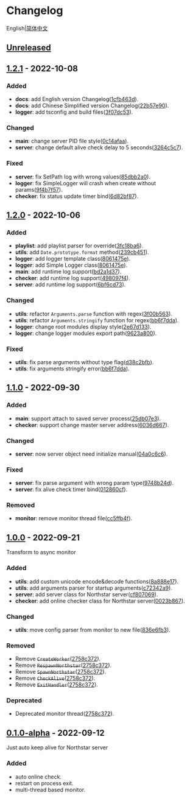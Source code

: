 # Changelog

English|[简体中文]

## [Unreleased]

## [1.2.1] - 2022-10-08

### Added

* __docs__: add English version Changelog([1cfb463d]).
* __docs__: add Chinese Simplified version Changelog([22b57e90]).
* __logger__: add tsconfig and build files([3f07dc53]).

### Changed

* __main__: change server PID file style([0c14afaa]).
* __server__: change default alive check delay to 5 seconds([3264c5c7]).

### Fixed

* __server__: fix SetPath log with wrong values([85dbb2a0]).
* __logger__: fix SimpleLogger will crash when create without params([9f4b7f57]).
* __checker__: fix status update timer bind([6d82bf87]).

## [1.2.0] - 2022-10-06

### Added

* __playlist__: add playlist parser for override([3fc18ba6]).
* __utils__: add `Date.prototype.format` method([239cb451]).
* __logger__: add logger template class([8061475e]).
* __logger__: add Simple Logger class([8061475e]).
* __main__: add runtime log support([bd2a1d37]).
* __checker__: add runtime log support([498097f4]).
* __server__: add runtime log support([6bf6cd73]).

### Changed

* __utils__: refactor `Arguments.parse` function with regex([3f00b563]).
* __utils__: refactor `Arguments.stringify` function for regex([bb6f7dda]).
* __logger__: change root modules display style([2e67d133]).
* __logger__: change logger modules export path([9623a800]).

### Fixed

* __utils__: fix parse arguments without type flag([d38c2bfb]).
* __utils__: fix arguments stringify error([bb6f7dda]).

## [1.1.0] - 2022-09-30

### Added

* __main__: support attach to saved server process([25db07e3]).
* __checker__: support change master server address([6036d667]).

### Changed

* __server__: now server object need initialize manual([04a0c6c6]).

### Fixed

* __server__: fix parse argument with wrong param type([9748b24d]).
* __server__: fix alive check timer bind([012860cf]).

### Removed

* __monitor__: remove monitor thread file([cc5ffb4f]).

## [1.0.0] - 2022-09-21

Transform to async monitor

### Added

* __utils__: add custom unicode encode&decode functions([8a888e17]).
* __utils__: add arguments parser for startup arguments([c72342a9]).
* __server__: add server class for Northstar server([cf807069]).
* __checker__: add online checker class for Northstar server([0023b867]).

### Changed

* __utils__: move config parser from monitor to new file([836e6fb3]).

### Removed

* Remove ~~`CreateWorker`~~([2758c372]).
* Remove ~~`RespawnNorthstar`~~([2758c372]).
* Remove ~~`SpawnNorthstar`~~([2758c372]).
* Remove ~~`CheckAlive`~~([2758c372]).
* Remove ~~`ExitHandler`~~([2758c372]).

### Deprecated

* Deprecated monitor thread([2758c372]).

## [0.1.0-alpha] - 2022-09-12

Just auto keep alive for Northstar server

### Added

* auto online check.
* restart on process exit.
* multi-thread based monitor.

<!-- Unreleased commits -->

<!-- v1.2.1 commits -->
[6d82bf87]: https://github.com/R2NorthstarCN/Northstar_Server_Daemon_JSEdition/commit/6d82bf87495dd7474c00b7e5cdcea86fe13fe0e4
[9f4b7f57]: https://github.com/R2NorthstarCN/Northstar_Server_Daemon_JSEdition/commit/9f4b7f578a1e355bb0a00f1c241643030267479d
[85dbb2a0]: https://github.com/R2NorthstarCN/Northstar_Server_Daemon_JSEdition/commit/85dbb2a0ae9cec9f1300e0dde478b82fa6c32ab4
[3f07dc53]: https://github.com/R2NorthstarCN/Northstar_Server_Daemon_JSEdition/commit/3f07dc53881173bb7fa757638bd79de8cc743bd6
[3264c5c7]: https://github.com/R2NorthstarCN/Northstar_Server_Daemon_JSEdition/commit/3264c5c74bf19cce2a57446670a840f2fd8dcfd0
[0c14afaa]: https://github.com/R2NorthstarCN/Northstar_Server_Daemon_JSEdition/commit/0c14afaa4d8efdd42403bbb1f068ca239817b501
[22b57e90]: https://github.com/R2NorthstarCN/Northstar_Server_Daemon_JSEdition/commit/22b57e90c141e6eacf6d24f554100e257c274118
[1cfb463d]: https://github.com/R2NorthstarCN/Northstar_Server_Daemon_JSEdition/commit/1cfb463d39ea16093aff614326ac93dc4a113f4f
<!-- v1.2.0 commits -->
[6bf6cd73]: https://github.com/R2NorthstarCN/Northstar_Server_Daemon_JSEdition/commit/6bf6cd73d38b83af10062d006c838ba69bc8e22c
[498097f4]: https://github.com/R2NorthstarCN/Northstar_Server_Daemon_JSEdition/commit/498097f41c02e6cb2d10c6ed71c11cd724efaea3
[bd2a1d37]: https://github.com/R2NorthstarCN/Northstar_Server_Daemon_JSEdition/commit/bd2a1d37c18caa5df2556321d5ce4a839090bf86
[2e67d133]: https://github.com/R2NorthstarCN/Northstar_Server_Daemon_JSEdition/commit/2e67d13386a453650075266f42baf2615fa91225
[9623a800]: https://github.com/R2NorthstarCN/Northstar_Server_Daemon_JSEdition/commit/9623a8005364e9aa11c6116b085be8c125e0f287
[8061475e]: https://github.com/R2NorthstarCN/Northstar_Server_Daemon_JSEdition/commit/8061475e0941019976ac5e970f47b2e836dc90bc
[239cb451]: https://github.com/R2NorthstarCN/Northstar_Server_Daemon_JSEdition/commit/239cb4516737063ea7b4cb2d6a830d1e02ac6ae1
[bb6f7dda]: https://github.com/R2NorthstarCN/Northstar_Server_Daemon_JSEdition/commit/bb6f7ddad47fee3f9932a28751a829dc0afd4081
[d38c2bfb]: https://github.com/R2NorthstarCN/Northstar_Server_Daemon_JSEdition/commit/d38c2bfbf420c5477debcf383311853d3a54d429
[3f00b563]: https://github.com/R2NorthstarCN/Northstar_Server_Daemon_JSEdition/commit/3f00b5637f8d7408b8fdba723a75917b3f996fe9
[3fc18ba6]: https://github.com/R2NorthstarCN/Northstar_Server_Daemon_JSEdition/commit/3fc18ba6265f8fecb4ba1ca6a75a21d7704273b0
<!-- v1.1.0 commits -->
[25db07e3]: https://github.com/R2NorthstarCN/Northstar_Server_Daemon_JSEdition/commit/25db07e318624a6650b86678b1d5621bcf00ab08
[04a0c6c6]: https://github.com/R2NorthstarCN/Northstar_Server_Daemon_JSEdition/commit/04a0c6c6976a28dbb42a0906cebef022b7a67160
[012860cf]: https://github.com/R2NorthstarCN/Northstar_Server_Daemon_JSEdition/commit/012860cf7b73487481464560c9b7535d8607f91e
[9748b24d]: https://github.com/R2NorthstarCN/Northstar_Server_Daemon_JSEdition/commit/9748b24d73be2f77cbe8ae078261736a5d1d7fe2
[6036d667]: https://github.com/R2NorthstarCN/Northstar_Server_Daemon_JSEdition/commit/6036d66703581c27c5f93ad03ffe9a6de8853928
[cc5ffb4f]: https://github.com/R2NorthstarCN/Northstar_Server_Daemon_JSEdition/commit/cc5ffb4fc4feb92605c504ca11fe4538776abb2a
<!-- v1.0.0 commits -->
[2758c372]: https://github.com/R2NorthstarCN/Northstar_Server_Daemon_JSEdition/commit/2758c37208ec7f41ae5c924abe60a0e4dcf2a568
[0023b867]: https://github.com/R2NorthstarCN/Northstar_Server_Daemon_JSEdition/commit/0023b867ce6fa42cecbf5a2cd2a0f046e5baa800
[cf807069]: https://github.com/R2NorthstarCN/Northstar_Server_Daemon_JSEdition/commit/cf8070696d4c8f0679307d4f7bd2725dd750e326
[836e6fb3]: https://github.com/R2NorthstarCN/Northstar_Server_Daemon_JSEdition/commit/836e6fb3d76a42743abc2390a8a05969779aaacc
[c72342a9]: https://github.com/R2NorthstarCN/Northstar_Server_Daemon_JSEdition/commit/c72342a9783d5cd59eab992eea13732138f3898c
[8a888e17]: https://github.com/R2NorthstarCN/Northstar_Server_Daemon_JSEdition/commit/8a888e17244a3744bf202af73958f4f1d38aa3e1
<!-- Version Diff -->
[Unreleased]: https://github.com/R2NorthstarCN/Northstar_Server_Daemon_JSEdition/compare/v1.2.1...HEAD
[1.2.1]: https://github.com/R2NorthstarCN/Northstar_Server_Daemon_JSEdition/compare/v1.2.0...v1.2.1
[1.2.0]: https://github.com/R2NorthstarCN/Northstar_Server_Daemon_JSEdition/compare/v1.1.0...v1.2.0
[1.1.0]: https://github.com/R2NorthstarCN/Northstar_Server_Daemon_JSEdition/compare/v1.0.0...v1.1.0
[1.0.0]: https://github.com/R2NorthstarCN/Northstar_Server_Daemon_JSEdition/compare/v0.1.0...v1.0.0
[0.1.0-alpha]: https://github.com/R2NorthstarCN/Northstar_Server_Daemon_JSEdition/commits/v0.1.0
<!-- Changelog Files -->
[简体中文]: /docs/CHANGELOG.ZH-CN.md
[English]: /CHANGELOG.md
